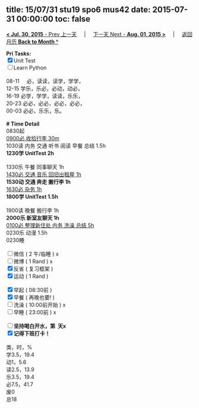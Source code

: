 title: 15/07/31 stu19 spo6 mus42
date: 2015-07-31 00:00:00
toc: false
---
[**< Jul. 30, 2015** - Prev 上一天](/lifelogs/2015/07/d30.html) &nbsp; &nbsp; | &nbsp; &nbsp; [下一天 Next - **Aug. 01, 2015 >**](/lifelogs/2015/08/d01.html) &nbsp; &nbsp; |  &nbsp; &nbsp; [返回月历 **Back to Month ^**](/lifelogs/2015/07/index.html)
<br/><div><strong>Pri Tasks:</strong></div><div><input checked="true" type="checkbox"/>Unit Test</div><div><input type="checkbox"/>Learn Python</div><div><br clear="none"/></div><div>08-11     必，读读，读学，学学，</div><div>12-15 学乐，乐必，必动，动必，</div><div>16-19 必学，学学，读读，乐乐，<br clear="none"/>20-23 必必，必必，必必，必必，</div><div>00-03 必必，乐乐，乐。</div><div><br/></div><div><b># Time Detail</b></div><div>0830起</div><div><u>0900必 收拾行李 30m</u></div><div>1030读 内务 交通 听书 阅读 早餐 总结 1.5h</div><div><strong>1230学 UnitTest 2h</strong></div><div><br clear="none"/></div><div>1330乐 午餐 同事聊天 1h</div><div><u>1430必 交通 音乐 回旧出租屋 1h</u></div><div><b>1530动 交通 奔走 搬行李 1h</b></div><div><u>1630必 杂务 1h</u></div><div><strong>1800学 UnitTest 1.5h</strong></div><div><br clear="none"/></div><div>1900读 晚餐 搬行李 1h</div><div><strong>2000乐 新室友聊天 1h</strong></div><div><u>0100必 整理新住处 内务 洗澡 总结 5h</u></div><div>0230乐 动漫 1.5h</div><div>0230睡</div><div><br/></div><div><input type="checkbox"/>微信 ( 2 午/临睡 ) x</div><div><input type="checkbox"/>微博 ( 1 Rand ) x</div><div><input checked="true" type="checkbox"/>反省 ( 复习框架 ) </div><div><input checked="true" type="checkbox"/>运动 ( 1 Rand ) </div><div><br/></div><div><input checked="true" type="checkbox"/>早起 ( 08:30前 ) </div><div><input checked="true" type="checkbox"/>早餐 ( 再晚也要! ) </div><div><input type="checkbox"/>洗澡 ( 10:00前开始 ) x<br/></div><div><input type="checkbox"/>早睡 ( 23:00前 ) x</div><div><b><br/></b></div><div><b><input type="checkbox"/>坚持喝白开水，第  天x</b></div><div><b><input checked="true" type="checkbox"/></b><b>记得</b><b>下班打卡！</b></div><div><br clear="none"/></div><div>类，时，%<br clear="none"/>学3.5，19.4<br clear="none"/>动1，5.6<br clear="none"/>读2.5，13.9<br clear="none"/>乐3.5，19.4<br clear="none"/>必7.5，41.7<br clear="none"/>废0<br clear="none"/>总18</div>